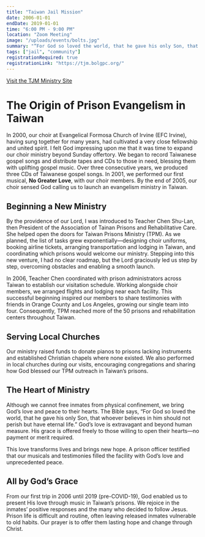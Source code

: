 ```yaml
---
title: "Taiwan Jail Mission"
date: 2006-01-01
endDate: 2019-01-01
time: "6:00 PM - 9:00 PM"
location: "Zoom Meeting"
image: "/uploads/events/bolts.jpg"
summary: "“For God so loved the world, that he gave his only Son, that whoever believes in him should not perish but have eternal life. ”"
tags: ["jail", "community"]
registrationRequired: true
registrationLink: "https://tjm.bolgpc.org/"
---
```


<a href="https://tjm.bolgpc.org/" target="_blank" rel="noopener noreferrer">
  Visit the TJM Ministry Site
</a>

# The Origin of Prison Evangelism in Taiwan

In 2000, our choir at Evangelical Formosa Church of Irvine (EFC Irvine), having sung together for many years, had cultivated a very close fellowship and united spirit. I felt God impressing upon me that it was time to expand our choir ministry beyond Sunday offertory. We began to record Taiwanese gospel songs and distribute tapes and CDs to those in need, blessing them with uplifting gospel music. Over three consecutive years, we produced three CDs of Taiwanese gospel songs. In 2001, we performed our first musical, **No Greater Love**, with our choir members. By the end of 2005, our choir sensed God calling us to launch an evangelism ministry in Taiwan.

## Beginning a New Ministry

By the providence of our Lord, I was introduced to Teacher Chen Shu-Lan, then President of the Association of Tainan Prisons and Rehabilitative Care. She helped open the doors for Taiwan Prisons Ministry (TPM). As we planned, the list of tasks grew exponentially—designing choir uniforms, booking airline tickets, arranging transportation and lodging in Taiwan, and coordinating which prisons would welcome our ministry. Stepping into this new venture, I had no clear roadmap, but the Lord graciously led us step by step, overcoming obstacles and enabling a smooth launch.

In 2006, Teacher Chen coordinated with prison administrators across Taiwan to establish our visitation schedule. Working alongside choir members, we arranged flights and lodging near each facility. This successful beginning inspired our members to share testimonies with friends in Orange County and Los Angeles, growing our single team into four. Consequently, TPM reached more of the 50 prisons and rehabilitation centers throughout Taiwan.

## Serving Local Churches

Our ministry raised funds to donate pianos to prisons lacking instruments and established Christian chapels where none existed. We also performed in local churches during our visits, encouraging congregations and sharing how God blessed our TPM outreach in Taiwan’s prisons.

## The Heart of Ministry

Although we cannot free inmates from physical confinement, we bring God’s love and peace to their hearts. The Bible says, “For God so loved the world, that he gave his only Son, that whoever believes in him should not perish but have eternal life.” God’s love is extravagant and beyond human measure. His grace is offered freely to those willing to open their hearts—no payment or merit required.

This love transforms lives and brings new hope. A prison officer testified that our musicals and testimonies filled the facility with God’s love and unprecedented peace.

## All by God’s Grace

From our first trip in 2006 until 2019 (pre-COVID-19), God enabled us to present His love through music in Taiwan’s prisons. We rejoice in the inmates’ positive responses and the many who decided to follow Jesus. Prison life is difficult and routine, often leaving released inmates vulnerable to old habits. Our prayer is to offer them lasting hope and change through Christ.
